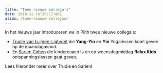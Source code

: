 ```yaml
---
title: "Twee nieuwe collega's"
date: 2018-12-16T20:17:00Z
alias: /twee-nieuwe-collegas/
---
```

<!-- wp:paragraph -->
<p>In het nieuwe jaar introduceren we in Piith twee nieuwe collega's:</p>
<!-- /wp:paragraph -->

<!-- wp:list -->
<ul><li><a href="https://piith.nl/wie-doet-wat/trudie-van-luijnen-ligtvoet/">Trudie van Luijnen-Ligtvoet</a> die <strong>Yang-Yin</strong> en <strong>Yin</strong> Yogalessen komt geven op de maandagavond.</li><li>En <a href="https://piith.nl/wie-doet-wat/sarien-cohen/">Sarien Cohen</a> die kindercoach is en op woensdagmiddag <strong>Relax Kids </strong>ontspanningslessen gaat geven.</li></ul>
<!-- /wp:list -->

<!-- wp:paragraph -->
<p>Lees hieronder meer over Trudie en Sarien!</p>
<!-- /wp:paragraph -->